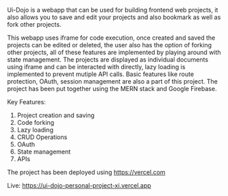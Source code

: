 Ui-Dojo is a webapp that can be used for building frontend web projects, it also allows you to save and edit your projects and also bookmark as well as fork other projects.

This webapp uses iframe for code execution, once created and saved the projects can be edited or deleted, the user also has the option of forking other projects, all of these features are implemented by playing around with state management. The projects are displayed as individual documents using iframe and can be interacted with directly, lazy loading is implemented to prevent mutiple API calls. Basic features like route protection, OAuth, session management are also a part of this project. The project has been put together using the MERN stack and Google Firebase.

Key Features:

1. Project creation and saving
2. Code forking
3. Lazy loading
4. CRUD Operations
5. OAuth
6. State management
7. APIs

The project has been deployed using https://vercel.com

Live: https://ui-dojo-personal-project-xi.vercel.app
